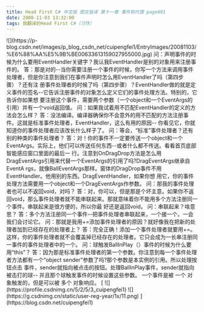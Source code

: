```yaml
---
title: Head First C# 中文版 图文皆译 第十一章 事件和代理 page491
date: 2008-11-03 13:32:00
tags: 我翻译的Head First C#（习作）
---
```

<?xml:namespace prefix = o ns = "urn:schemas-microsoft-com:office:office" />

![](https://p-blog.csdn.net/images/p_blog_csdn_net/cuipengfei1/EntryImages/20081103/%E6%88%AA%E5%9B%BE00633613159027955000.jpg)

问：声明事件的时候为什么要用EventHandler关键字？我认我EventHandler是别的对象用来注册事件的。

答：那是对的--当你需要注册一个事件的时候，你写一个方法来调用事件处理者，但是你注意到我们在事件声明时怎么用EventHandler了吗（第四步骤）？还有注
册事件处理者的时候了吗（第四步骤）？EventHandler做的就是定义事件的签名--它告诉注册事件的对象怎么定义它们的事件处理方法。特别的，它告诉你如果想
要注册这个事件，需要两个参数（一个object和一个EventArgs的引用）并有一个void返回值。

问：如果我试着用不匹配EventHandler的定义的方法会怎么样？

答：没法编译。编译器确保你不会意外的用不匹配的方法注册事件。这就是标准事件处理者，EventHandler，这么有用的原因--
你看见它，你就知道你的事件处理者应该改长什么样子了。

问：等会，“标准”事件处理者？还有别的种类的事件处理者？

答：对！你的事件不一定要传送一个object和一个EventArgs。实际上，他们可以传送任何东西--或者什么都不传送。看看首页底部智能感应窗口里面的最后一
行。注意到OnDragDrop方法是怎么用DragEventArgs引用来代替一个EventArgs的引用了吗?DragEventArgs继承自EventA
rgs，就像BallEventArgs那样。窗体的DragDrop事件不用EventHandler。他用别的东西。DragEventHandler，如果你想
用它，你的事件处理方法需要用一个object和一个DragEventArgs作参数。

问：那我的事件处理者也可以不返回void，对吗？

答：对，你可以，但是那是个坏主意。如果你不返回void，那么事件处理者就不能串联起来。那就意味着你不能用多个方法注册同一个事件。串联起来是很方便的，所以你最
好还是返回void。

问：串联起来？啥意思？

答：多个方法注册同一个事件--把事件处理者串联起来，一个接一个。一会我们会讨论它。

问：那就是我用+=添加事件处理者的原因？就好像我在把新的处理者加到已经存在的处理者上？

答：完全正确！添加一个事件处理者就要用+=。这样，你的事件处理者就不会覆盖掉已经存在的处理者。它只会成为一长串注册同一事件的事件处理者中的一个。

问：球触发BallInPlay（）事件的时候为什么要用“this”？

答：因为那是标准事件处理者的第一个参数。你注意到每一个事件处理者方法都有一个“object sender”参数了吗?那个参数是本实例的引用。所以处理按钮点击
事件，sender就指向被点击的按钮。处理BallInPlay事件，sender就指向被击打的球--

并且那个球触发事件的时候设置这些参数。

一个事件是被  一个  对象触发的，但是可以被  多个  对象响应。



[ ![](https://profile.csdnimg.cn/5/2/5/3_cuipengfei1)
![](https://g.csdnimg.cn/static/user-reg-year/1x/11.png)
](https://blog.csdn.net/cuipengfei1)





